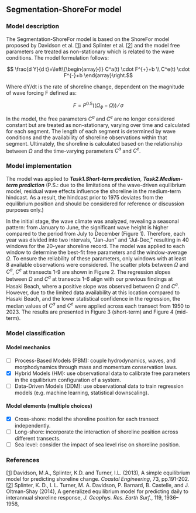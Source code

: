 ## Segmentation-ShoreFor model
### Model description
The Segmentation-ShoreFor model is based on the ShoreFor model proposed by Davidson et al. [[1](https://doi.org/10.1016/j.coastaleng.2012.11.002)] and Splinter et al. [[2](https://doi.org/10.1002/2014JF003106)] and the model free parameters are treated as non-stationary which is related to the wave conditions. 
The model formulation follows:

$$ \frac{d Y}{d t}=\left\{\begin{array}{l}
C^a(t) \cdot F^{+}+b \\
C^e(t) \cdot F^{-}+b
\end{array}\right.$$

Where dY/dt is the rate of shoreline change, dependent on the magnitude of wave forcing F defined as:

$$ F=P^{0.5}((\Omega_\phi-\Omega))⁄\sigma $$

In the model, the free parameters $C^a$ and $C^e$ are no longer considered constant but are treated as non-stationary, varying over time and calculated for each segment. The length of each segment is determined by wave conditions and the availability of shoreline observations within that segment. Ultimately, the shoreline is calculated based on the relationship between $\Omega$ and the time-varying parameters $C^a$ and $C^e$.
### Model implementation
The model was applied to ***Task1.Short-term prediction***, ***Task2.Medium-term prediction***  (P.S.: due to the limitations of the wave-driven equilibrium model, residual wave effects influence the shoreline in the medium-term hindcast. As a result, the hindcast prior to 1975 deviates from the equilibrium position and should be considered for reference or discussion purposes only.)

In the initial stage, the wave climate was analyzed, revealing a seasonal pattern: from January to June, the significant wave height is higher compared to the period from July to December (Figure 1). Therefore, each year was divided into two intervals, "Jan-Jun" and "Jul-Dec," resulting in 40 windows for the 20-year shoreline record. The model was applied to each window to determine the best-fit free parameters and the window-average $\Omega$. To ensure the reliability of these parameters, only windows with at least 8 available observations were considered. The scatter plots between $\Omega$ and $C^a$, $C^e$ at transects 1-9 are shown in Figure 2. The regression slopes between $\Omega$ and $C^a$ at transects 1-6 align with our previous findings at Hasaki Beach, where a positive slope was observed between $\Omega$ and $C^a$. However, due to the limited data availability at this location compared to Hasaki Beach, and the lower statistical confidence in the regression, the median values of $C^a$ and $C^e$ were applied across each transect from 1950 to 2023. The results are presented in Figure 3 (short-term) and Figure 4 (mid-term).

### Model classification
#### Model mechanics
- [ ] Process-Based Models (PBM): couple hydrodynamics, waves, and morphodynamics through mass and momentum conservation laws.
- [x] Hybrid Models (HM): use observational data to calibrate free parameters in the equilibrium configuration of a system.
- [ ] Data-Driven Models (DDM): use observational data to train regression models (e.g. machine learning, statistical downscaling).
#### Model elements (multiple choices)
- [x] Cross-shore: model the shoreline position for each transect independently.
- [ ] Long-shore: incorporate the interaction of shoreline position across different transects.
- [ ] Sea level: consider the impact of sea level rise on shoreline position.

### References
[[1](https://doi.org/10.1016/j.coastaleng.2012.11.002)]
Davidson, M.A., Splinter, K.D. and Turner, I.L. (2013), A simple equilibrium model for predicting shoreline change. *Coastal Engineering*, 73, pp.191-202.\
[[2](https://doi.org/10.1016/j.coastaleng.2012.11.002)]
Splinter, K. D., I. L. Turner, M. A. Davidson, P. Barnard, B. Castelle, and J. Oltman-Shay (2014), A generalized equilibrium model for predicting daily to interannual shoreline response, *J. Geophys. Res. Earth Surf*., 119, 1936–1958,